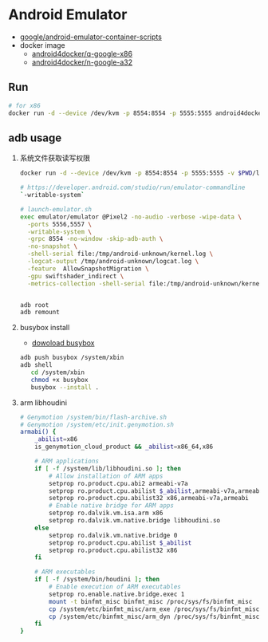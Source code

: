 # Android Emulator

- [google/android-emulator-container-scripts](https://github.com/google/android-emulator-container-scripts)
- docker image
  - [android4docker/q-google-x86](https://hub.docker.com/r/android4docker/q-google-x86)
  - [android4docker/n-google-a32](https://hub.docker.com/r/android4docker/n-google-a32)

## Run
```bash
# for x86
docker run -d --device /dev/kvm -p 8554:8554 -p 5555:5555 android4docker/q-google-x86:30.0.0
```

## adb usage

1. 系统文件获取读写权限
    ```bash
    docker run -d --device /dev/kvm -p 8554:8554 -p 5555:5555 -v $PWD/launch-emulator.sh:/android/sdk/launch-emulator.sh android4docker/o-google-x86:30.0.0
    
    # https://developer.android.com/studio/run/emulator-commandline
    `-writable-system`
    
    # launch-emulator.sh
    exec emulator/emulator @Pixel2 -no-audio -verbose -wipe-data \
      -ports 5556,5557 \
      -writable-system \
      -grpc 8554 -no-window -skip-adb-auth \
      -no-snapshot \
      -shell-serial file:/tmp/android-unknown/kernel.log \
      -logcat-output /tmp/android-unknown/logcat.log \
      -feature  AllowSnapshotMigration \
      -gpu swiftshader_indirect \
      -metrics-collection -shell-serial file:/tmp/android-unknown/kernel.log -logcat-output /tmp/android-unknown/logcat.log ${EMULATOR_PARAMS} -qemu -append panic=1
    
    
    adb root
    adb remount
    ```
2. busybox install
    
    - [dowoload busybox](https://busybox.net/downloads/binaries/)
    ```bash
    adb push busybox /system/xbin
    adb shell
       cd /system/xbin
       chmod +x busybox
       busybox --install .
    ```
   
3. arm libhoudini
    ```bash
    # Genymotion /system/bin/flash-archive.sh
    # Genymotion /system/etc/init.genymotion.sh
    armabi() {
        _abilist=x86
        is_genymotion_cloud_product && _abilist=x86_64,x86
    
        # ARM applications
        if [ -f /system/lib/libhoudini.so ]; then
            # Allow installation of ARM apps
            setprop ro.product.cpu.abi2 armeabi-v7a
            setprop ro.product.cpu.abilist $_abilist,armeabi-v7a,armeabi
            setprop ro.product.cpu.abilist32 x86,armeabi-v7a,armeabi
            # Enable native bridge for ARM apps
            setprop ro.dalvik.vm.isa.arm x86
            setprop ro.dalvik.vm.native.bridge libhoudini.so
        else
            setprop ro.dalvik.vm.native.bridge 0
            setprop ro.product.cpu.abilist $_abilist
            setprop ro.product.cpu.abilist32 x86
        fi
    
        # ARM executables
        if [ -f /system/bin/houdini ]; then
            # Enable execution of ARM executables
            setprop ro.enable.native.bridge.exec 1
            mount -t binfmt_misc binfmt_misc /proc/sys/fs/binfmt_misc
            cp /system/etc/binfmt_misc/arm_exe /proc/sys/fs/binfmt_misc/register
            cp /system/etc/binfmt_misc/arm_dyn /proc/sys/fs/binfmt_misc/register
        fi
    }
    ```
